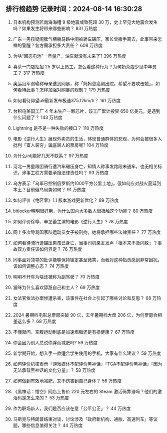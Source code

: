 
## 排行榜趋势 记录时间：2024-08-14 16:30:28
  
  1. 日本机构预测若南海海槽 9 级地震或致死超 30 万，史上罕见大地震会发生吗？如果发生将带来哪些影响？ 831 万热度
    
  2. 广东一男孩疑闹脾气横躺马路中间被轿车碾压，家长曾撒手离去，此事带来怎样的警醒？各方需承担多大责任？ 608 万热度
    
  3. 为啥“固态电池”一旦量产，油车就没有未来了? 396 万热度
    
  4. 喜茶一门店拒招 25 岁以上员工，怎么看这种行为？为何奶茶店少见中年员工？ 317 万热度
    
  5. 奥运冠军谢瑜称母亲遭到网暴，称「妈妈患癌刚出院，希望不要攻击她」，如何看待此事？怎样加强对网暴的规制？ 179 万热度
    
  6. 如何看待仰望u9最新发布极速375.12km/h？ 161 万热度
    
  7. 台积电美国工厂 4 年未生产一颗芯片，该工厂累计投资 650 亿美元，是遇到什么问题了？ 143 万热度
    
  8. Lightning 是不是一种失败的接口？ 110 万热度
    
  9. 电影《逆行人生》展现外卖员的生活，体现普通群体的悲观，为何会被很多人批判「富人装穷」骗底层人的票房呢? 104 万热度
    
  10. 为什么intj能好几天不联系？ 97 万热度
    
  11. 河北一男童跟团骑行遭汽车碾压身亡，知情人称事发路段未通车，也无相关标识，涉事工程方需要承担法律责任吗？ 93 万热度
    
  12. 乌方表示「乌军已控制俄罗斯约1000平方公里土地」，俄如何应对战火蔓延到本土？目前俄乌局势如何？ 91 万热度
    
  13. 如何评价《绝区零》1.1 版本游戏更新优化？ 89 万热度
    
  14. bitlocker明明很好用，为什么国内大多数人很抵触这个功能？ 80 万热度
    
  15. 如何评价徐峥、辛芷蕾主演的电影《逆行人生》? 78 万热度
    
  16. 网上多次辱骂国家队运动员女子被刑拘，她将承担哪些法律责任？ 77 万热度
    
  17. 如何看待骑行遭碾压男孩已身亡，当事司机亲友发声「根本来不及闪躲」？事故双方责任该如何界定？ 76 万热度
    
  18. 同事面对领导的批评能够保持镇定甚至微笑，而我对这种指责感到非常困扰，该如何调整心态？ 74 万热度
    
  19. 明明不开车为啥还被称为副驾驶？ 70 万热度
    
  20. 猫咪为什么喜欢舔舐自己和主人？ 69 万热度
    
  21. 女法官依法办案惨遭杀害，该事件在社会上引起了哪些讨论和反思？ 68 万热度
    
  22. 2024 暑期档电影总票房突破 90 亿，去年暑期档大盘 206 亿，为何票房会相差这么多？ 68 万热度
    
  23. 不懂就问，空腹运动到底是加速燃脂还是有损健康？ 67 万热度
    
  24. 你会因为别人总说你胖而减肥吗? 59 万热度
    
  25. 新学期开始，想入手一款适合学生使用的手机，大家有什么建议？ 59 万热度
    
  26. 如何评价机核表示『游戏媒体不配评价黑神话』『TGA不配评价黑神话』『因为无法承载黑神话的文化分量』？ 58 万热度
    
  27. 如何做到有效地减肥，又不伤害到自己身体？ 56 万热度
    
  28. 《黑神话：悟空》网店上售价 220 元左右的 Steam 激活码靠谱吗？他们的激活码是怎么来的？ 53 万热度
    
  29. 作为职场新人，我们是否应该在意「公平公正」？ 44 万热度
    
  30. 马斯克与特朗普结束对谈，讨论涉及「政府新机构、通胀、高速列车」等议题，哪些信息值得关注？ 44 万热度
    